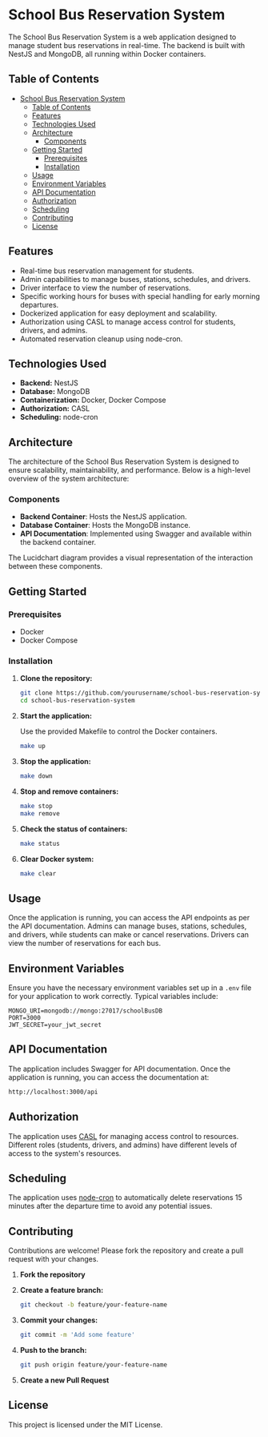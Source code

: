 # School Bus Reservation System

The School Bus Reservation System is a web application designed to manage student bus reservations in real-time. The backend is built with NestJS and MongoDB, all running within Docker containers.

## Table of Contents

- [School Bus Reservation System](#school-bus-reservation-system)
  - [Table of Contents](#table-of-contents)
  - [Features](#features)
  - [Technologies Used](#technologies-used)
  - [Architecture](#architecture)
    - [Components](#components)
  - [Getting Started](#getting-started)
    - [Prerequisites](#prerequisites)
    - [Installation](#installation)
  - [Usage](#usage)
  - [Environment Variables](#environment-variables)
  - [API Documentation](#api-documentation)
  - [Authorization](#authorization)
  - [Scheduling](#scheduling)
  - [Contributing](#contributing)
  - [License](#license)

## Features

- Real-time bus reservation management for students.
- Admin capabilities to manage buses, stations, schedules, and drivers.
- Driver interface to view the number of reservations.
- Specific working hours for buses with special handling for early morning departures.
- Dockerized application for easy deployment and scalability.
- Authorization using CASL to manage access control for students, drivers, and admins.
- Automated reservation cleanup using node-cron.

## Technologies Used

- **Backend:** NestJS
- **Database:** MongoDB
- **Containerization:** Docker, Docker Compose
- **Authorization:** CASL
- **Scheduling:** node-cron

## Architecture

The architecture of the School Bus Reservation System is designed to ensure scalability, maintainability, and performance. Below is a high-level overview of the system architecture:

### Components

- **Backend Container**: Hosts the NestJS application.
- **Database Container**: Hosts the MongoDB instance.
- **API Documentation**: Implemented using Swagger and available within the backend container.

The Lucidchart diagram provides a visual representation of the interaction between these components.

## Getting Started

### Prerequisites

- Docker
- Docker Compose

### Installation

1. **Clone the repository:**

   ```bash
   git clone https://github.com/yourusername/school-bus-reservation-system.git
   cd school-bus-reservation-system
   ```

2. **Start the application:**

   Use the provided Makefile to control the Docker containers.

   ```bash
   make up
   ```

3. **Stop the application:**

   ```bash
   make down
   ```

4. **Stop and remove containers:**

   ```bash
   make stop
   make remove
   ```

5. **Check the status of containers:**

   ```bash
   make status
   ```

6. **Clear Docker system:**

   ```bash
   make clear
   ```

## Usage

Once the application is running, you can access the API endpoints as per the API documentation. Admins can manage buses, stations, schedules, and drivers, while students can make or cancel reservations. Drivers can view the number of reservations for each bus.

## Environment Variables

Ensure you have the necessary environment variables set up in a `.env` file for your application to work correctly. Typical variables include:

```plaintext
MONGO_URI=mongodb://mongo:27017/schoolBusDB
PORT=3000
JWT_SECRET=your_jwt_secret
```

## API Documentation

The application includes Swagger for API documentation. Once the application is running, you can access the documentation at:

```bash
http://localhost:3000/api
```

## Authorization

The application uses [CASL](https://casl.js.org/) for managing access control to resources. Different roles (students, drivers, and admins) have different levels of access to the system's resources.

## Scheduling

The application uses [node-cron](https://www.npmjs.com/package/node-cron) to automatically delete reservations 15 minutes after the departure time to avoid any potential issues.

## Contributing

Contributions are welcome! Please fork the repository and create a pull request with your changes.

1. **Fork the repository**
2. **Create a feature branch:**

   ```bash
   git checkout -b feature/your-feature-name
   ```

3. **Commit your changes:**

   ```bash
   git commit -m 'Add some feature'
   ```

4. **Push to the branch:**

   ```bash
   git push origin feature/your-feature-name
   ```

5. **Create a new Pull Request**

## License

This project is licensed under the MIT License.